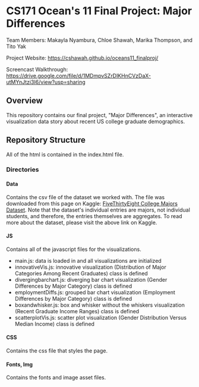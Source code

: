 # CS171 Ocean's 11 Final Project: Major Differences
Team Members: Makayla Nyambura, Chloe Shawah, Marika Thompson, and Tito Yak

Project Website: https://cshawah.github.io/oceans11_finalproj/

Screencast Walkthrough: https://drive.google.com/file/d/1MDmpvSZrDlKHnCVzDaX-utMYnJtzi3I6/view?usp=sharing

## Overview

This repository contains our final project, "Major Differences", an interactive visualization data story about recent US college graduate demographics.

## Repository Structure

All of the html is contained in the index.html file. 

### Directories

#### Data
Contains the csv file of the dataset we worked with. The file was downloaded from this page on Kaggle: [FiveThirtyEight College Majors Dataset](https://www.kaggle.com/fivethirtyeight/fivethirtyeight-college-majors-dataset?select=recent-grads.csv). 
Note that the dataset's individual entries are majors, not individual students, and therefore, the entries themselves are aggregates. To read more about the dataset, please visit the above link on Kaggle. 

#### JS
Contains all of the javascript files for the visualizations. 
- main.js: data is loaded in and all visualizations are initialized 
- innovativeVis.js: innovative visualization (Distribution of Major Categories Among Recent Graduates) class is defined
- divergingbarchart.js: diverging bar chart visualization (Gender Differences by Major Category) class is defined
- employmentDiffs.js: grouped bar chart visualization (Employment Differences by Major Category) class is defined
- boxandwhisker.js: box and whisker without the whiskers visualization (Recent Graduate Income Ranges) class is defined
- scatterplotVis.js: scatter plot visualization (Gender Distribution Versus Median Income) class is defined

#### CSS
Contains the css file that styles the page.

#### Fonts, Img
Contains the fonts and image asset files.

